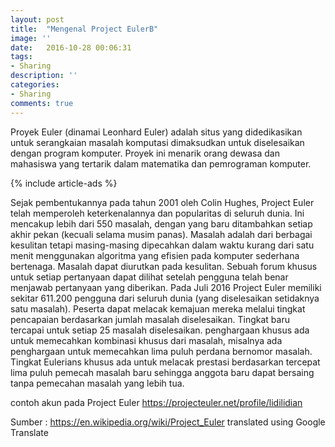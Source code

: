 ```yaml
---
layout: post
title:  "Mengenal Project EulerB"
image: ''
date:   2016-10-28 00:06:31
tags:
- Sharing
description: ''
categories:
- Sharing
comments: true
---
```


Proyek Euler (dinamai Leonhard Euler) adalah situs yang didedikasikan untuk serangkaian masalah komputasi dimaksudkan untuk diselesaikan dengan program komputer. Proyek ini menarik orang dewasa dan mahasiswa yang tertarik dalam matematika dan pemrograman komputer.

{% include article-ads %}

Sejak pembentukannya pada tahun 2001 oleh Colin Hughes, Project Euler telah memperoleh keterkenalannya dan popularitas di seluruh dunia. Ini mencakup lebih dari 550 masalah, dengan yang baru ditambahkan setiap akhir pekan (kecuali selama musim panas). Masalah adalah dari berbagai kesulitan tetapi masing-masing dipecahkan dalam waktu kurang dari satu menit menggunakan algoritma yang efisien pada komputer sederhana bertenaga. Masalah dapat diurutkan pada kesulitan. Sebuah forum khusus untuk setiap pertanyaan dapat dilihat setelah pengguna telah benar menjawab pertanyaan yang diberikan. Pada Juli 2016 Project Euler memiliki sekitar 611.200 pengguna dari seluruh dunia (yang diselesaikan setidaknya satu masalah). Peserta dapat melacak kemajuan mereka melalui tingkat pencapaian berdasarkan jumlah masalah diselesaikan. Tingkat baru tercapai untuk setiap 25 masalah diselesaikan. penghargaan khusus ada untuk memecahkan kombinasi khusus dari masalah, misalnya ada penghargaan untuk memecahkan lima puluh perdana bernomor masalah. Tingkat Eulerians khusus ada untuk melacak prestasi berdasarkan tercepat lima puluh pemecah masalah baru sehingga anggota baru dapat bersaing tanpa pemecahan masalah yang lebih tua.

contoh akun pada Project Euler https://projecteuler.net/profile/lidilidian

Sumber : https://en.wikipedia.org/wiki/Project_Euler translated using Google Translate
